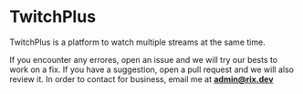 # TwitchPlus
TwitchPlus is a platform to watch multiple streams at the same time.

If you encounter any errores, open an issue and we will try our bests to work on a fix. If you have a suggestion, open a pull request and we will also review it.
In order to contact for business, email me at **admin@rix.dev**
